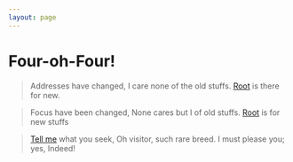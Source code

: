 ```yaml
---
layout: page
---
```


# Four-oh-Four!

> Addresses have changed,
I care none of the old stuffs.
[Root](/) is there for new.

> Focus have been changed,
None cares but I of old stuffs.
[Root](/) is for new stuffs

> [Tell me](/contact/) what you seek,
Oh visitor, such rare breed.
I must please you; yes, Indeed!